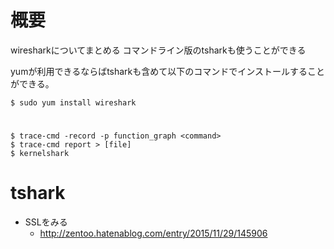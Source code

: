 # 概要
wiresharkについてまとめる
コマンドライン版のtsharkも使うことができる

yumが利用できるならばtsharkも含めて以下のコマンドでインストールすることができる。
```
$ sudo yum install wireshark
```

# 
```
$ trace-cmd -record -p function_graph <command>
$ trace-cmd report > [file]
$ kernelshark
```

# tshark

- SSLをみる
  - http://zentoo.hatenablog.com/entry/2015/11/29/145906

